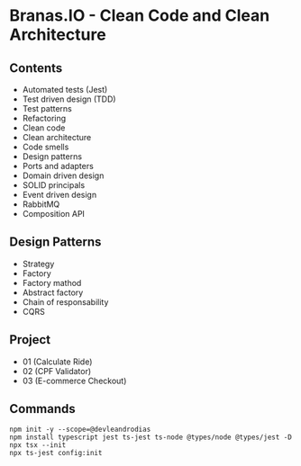 # Branas.IO - Clean Code and Clean Architecture

## Contents

- Automated tests (Jest)
- Test driven design (TDD)
- Test patterns
- Refactoring
- Clean code
- Clean architecture
- Code smells
- Design patterns
- Ports and adapters
- Domain driven design
- SOLID principals
- Event driven design
- RabbitMQ
- Composition API

## Design Patterns

- Strategy
- Factory
- Factory mathod
- Abstract factory
- Chain of responsability
- CQRS

## Project

- 01 (Calculate Ride)
- 02 (CPF Validator)
- 03 (E-commerce Checkout)

## Commands

```console
npm init -y --scope=@devleandrodias
npm install typescript jest ts-jest ts-node @types/node @types/jest -D
npx tsx --init
npx ts-jest config:init
```
